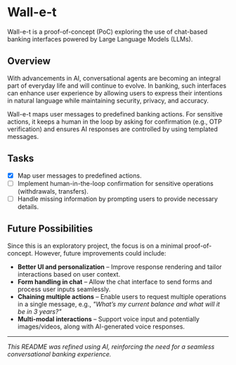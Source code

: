 # Wall-e-t

Wall-e-t is a proof-of-concept (PoC) exploring the use of chat-based banking interfaces powered by Large Language Models (LLMs).

## Overview

With advancements in AI, conversational agents are becoming an integral part of everyday life and will continue to evolve. In banking, such interfaces can enhance user experience by allowing users to express their intentions in natural language while maintaining security, privacy, and accuracy.

Wall-e-t maps user messages to predefined banking actions. For sensitive actions, it keeps a human in the loop by asking for confirmation (e.g., OTP verification) and ensures AI responses are controlled by using templated messages.

## Tasks

- [x] Map user messages to predefined actions.
- [ ] Implement human-in-the-loop confirmation for sensitive operations (withdrawals, transfers).
- [ ] Handle missing information by prompting users to provide necessary details.

## Future Possibilities

Since this is an exploratory project, the focus is on a minimal proof-of-concept. However, future improvements could include:

- **Better UI and personalization** – Improve response rendering and tailor interactions based on user context.
- **Form handling in chat** – Allow the chat interface to send forms and process user inputs seamlessly.
- **Chaining multiple actions** – Enable users to request multiple operations in a single message, e.g., _"What’s my current balance and what will it be in 3 years?"_
- **Multi-modal interactions** – Support voice input and potentially images/videos, along with AI-generated voice responses.

---

*This README was refined using AI, reinforcing the need for a seamless conversational banking experience.*
